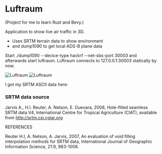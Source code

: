 # Luftraum
(Project for me to learn Rust and Bevy.)

Application to show live air traffic in 3D.
* Uses SRTM terrain data to show environment
* and dump1090 to get local ADS-B plane data

Start ./dump1090 --device-type hackrf --net-sbs-port 30003 and afterwards start luftraum.
Luftraum connects to 127.0.0.1:30003 statically by now.

![Luftraum](https://github.com/void4main/luftraum/blob/master/luftraum-screenshot-0.1.png)
![Luftraum](https://github.com/void4main/luftraum/blob/master/luftraum-screenshot-0.1b.png)

I got my SRTM ASCII data here:
### SRTM data source
Jarvis A., H.I. Reuter, A.  Nelson, E. Guevara, 2008, Hole-filled  seamless SRTM
data V4, International  Centre for Tropical  Agriculture (CIAT), available  from
http://srtm.csi.cgiar.org

REFERENCES

Reuter  H.I,  A.  Nelson,  A.  Jarvis,  2007,  An  evaluation  of  void  filling
interpolation  methods  for  SRTM  data,  International  Journal  of  Geographic
Information Science, 21:9, 983-1008.